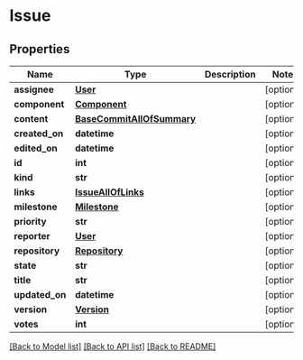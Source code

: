 # Issue

## Properties
Name | Type | Description | Notes
------------ | ------------- | ------------- | -------------
**assignee** | [**User**](User.md) |  | [optional] 
**component** | [**Component**](Component.md) |  | [optional] 
**content** | [**BaseCommitAllOfSummary**](BaseCommitAllOfSummary.md) |  | [optional] 
**created_on** | **datetime** |  | [optional] 
**edited_on** | **datetime** |  | [optional] 
**id** | **int** |  | [optional] 
**kind** | **str** |  | [optional] 
**links** | [**IssueAllOfLinks**](IssueAllOfLinks.md) |  | [optional] 
**milestone** | [**Milestone**](Milestone.md) |  | [optional] 
**priority** | **str** |  | [optional] 
**reporter** | [**User**](User.md) |  | [optional] 
**repository** | [**Repository**](Repository.md) |  | [optional] 
**state** | **str** |  | [optional] 
**title** | **str** |  | [optional] 
**updated_on** | **datetime** |  | [optional] 
**version** | [**Version**](Version.md) |  | [optional] 
**votes** | **int** |  | [optional] 

[[Back to Model list]](../README.md#documentation-for-models) [[Back to API list]](../README.md#documentation-for-api-endpoints) [[Back to README]](../README.md)


